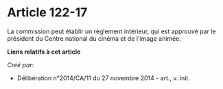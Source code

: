 # Article 122-17

La commission peut établir un règlement intérieur, qui est approuvé par le président du Centre national du cinéma et de
l'image animée.

**Liens relatifs à cet article**

_Créé par_:

  - Délibération n°2014/CA/11 du 27 novembre 2014 - art., v. init.
